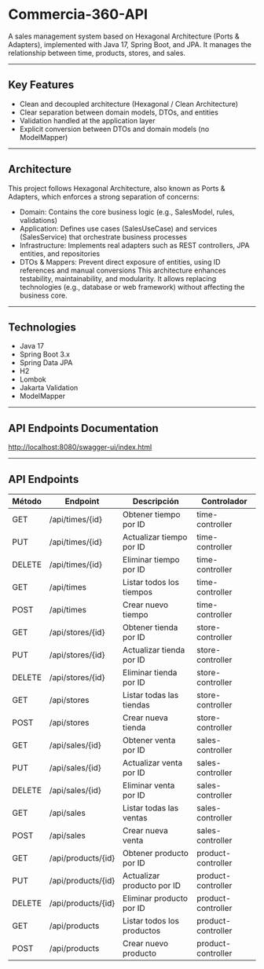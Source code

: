 # Commercia-360-API

A sales management system based on Hexagonal Architecture (Ports & Adapters), implemented with Java 17, Spring Boot, and JPA. It manages the relationship between time, products, stores, and sales.

---

## Key Features

- Clean and decoupled architecture (Hexagonal / Clean Architecture)
- Clear separation between domain models, DTOs, and entities
- Validation handled at the application layer
- Explicit conversion between DTOs and domain models (no ModelMapper)

---

## Architecture

This project follows Hexagonal Architecture, also known as Ports & Adapters, which enforces a strong separation of concerns:
- Domain: Contains the core business logic (e.g., SalesModel, rules, validations)
- Application: Defines use cases (SalesUseCase) and services (SalesService) that orchestrate business processes
- Infrastructure: Implements real adapters such as REST controllers, JPA entities, and repositories
- DTOs & Mappers: Prevent direct exposure of entities, using ID references and manual conversions
This architecture enhances testability, maintainability, and modularity. It allows replacing technologies (e.g., database or web framework) without affecting the business core.

---

## Technologies

- Java 17
- Spring Boot 3.x
- Spring Data JPA
- H2
- Lombok
- Jakarta Validation
- ModelMapper

---

## API Endpoints Documentation

[http://localhost:8080/swagger-ui/index.html](http://localhost:8080/swagger-ui/index.html)

---

## API Endpoints

| Método | Endpoint               | Descripción                | Controlador        |
|--------|------------------------|----------------------------|--------------------|
| GET    | /api/times/{id}        | Obtener tiempo por ID      | time-controller    |
| PUT    | /api/times/{id}        | Actualizar tiempo por ID   | time-controller    |
| DELETE | /api/times/{id}        | Eliminar tiempo por ID     | time-controller    |
| GET    | /api/times             | Listar todos los tiempos   | time-controller    |
| POST   | /api/times             | Crear nuevo tiempo         | time-controller    |
| GET    | /api/stores/{id}       | Obtener tienda por ID      | store-controller   |
| PUT    | /api/stores/{id}       | Actualizar tienda por ID   | store-controller   |
| DELETE | /api/stores/{id}       | Eliminar tienda por ID     | store-controller   |
| GET    | /api/stores            | Listar todas las tiendas   | store-controller   |
| POST   | /api/stores            | Crear nueva tienda         | store-controller   |
| GET    | /api/sales/{id}        | Obtener venta por ID       | sales-controller   |
| PUT    | /api/sales/{id}        | Actualizar venta por ID    | sales-controller   |
| DELETE | /api/sales/{id}        | Eliminar venta por ID      | sales-controller   |
| GET    | /api/sales             | Listar todas las ventas    | sales-controller   |
| POST   | /api/sales             | Crear nueva venta          | sales-controller   |
| GET    | /api/products/{id}     | Obtener producto por ID    | product-controller |
| PUT    | /api/products/{id}     | Actualizar producto por ID | product-controller |
| DELETE | /api/products/{id}     | Eliminar producto por ID   | product-controller |
| GET    | /api/products          | Listar todos los productos | product-controller |
| POST   | /api/products          | Crear nuevo producto       | product-controller |

